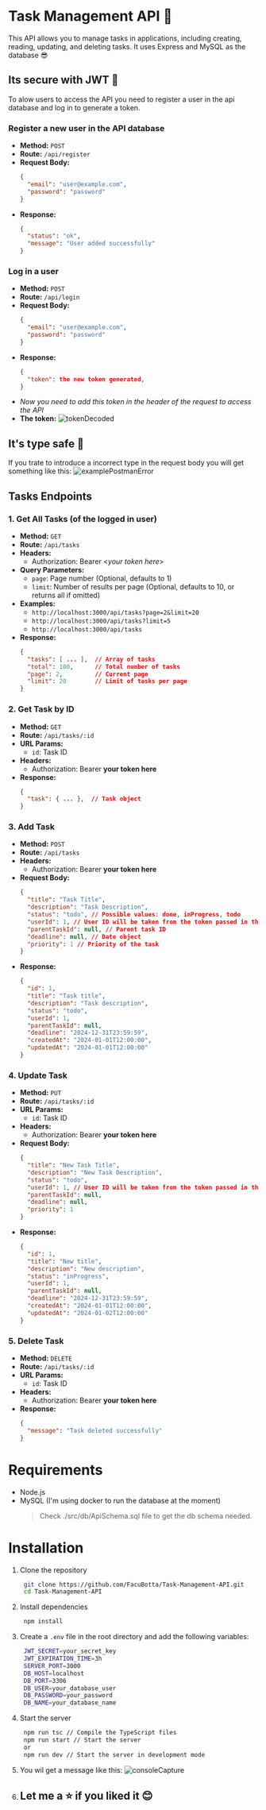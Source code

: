 # Task Management API 🚀

This API allows you to manage tasks in applications, including creating, reading, updating, and deleting tasks. It uses Express and MySQL as the database 😎

## Its secure with JWT 🔐

To alow users to access the API you need to register a user in the api database and log in to generate a token.

### Register a new user in the API database

- **Method:** `POST`
- **Route:** `/api/register`
- **Request Body:**
  ```json
  {
    "email": "user@example.com",
    "password": "password"
  }
  ```
- **Response:**
  ```json
  {
    "status": "ok",
    "message": "User added successfully"
  }
  ```

### Log in a user

- **Method:** `POST`
- **Route:** `/api/login`
- **Request Body:**
  ```json
  {
    "email": "user@example.com",
    "password": "password"
  }
  ```
- **Response:**
  ```json
  {
    "token": the new token generated,
  }
  ```
- _Now you need to add this token in the header of the request to access the API_
- **The token:**
  ![tokenDecoded](./files/tokenDecoded.png)

## It's type safe 💪

If you trate to introduce a incorrect type in the request body you will get something like this:
![examplePostmanError](./files/postManError1.png)

## Tasks Endpoints

### 1. Get All Tasks (of the logged in user)

- **Method:** `GET`
- **Route:** `/api/tasks`
- **Headers:**
  - Authorization: Bearer &lt;_your token here_&gt;
- **Query Parameters:**
  - `page`: Page number (Optional, defaults to 1)
  - `limit`: Number of results per page (Optional, defaults to 10, or returns all if omitted)
- **Examples:**
  - `http://localhost:3000/api/tasks?page=2&limit=20`
  - `http://localhost:3000/api/tasks?limit=5`
  - `http://localhost:3000/api/tasks`
- **Response:**
  ```json
  {
    "tasks": [ ... ],  // Array of tasks
    "total": 100,      // Total number of tasks
    "page": 2,         // Current page
    "limit": 20        // Limit of tasks per page
  }
  ```

### 2. Get Task by ID

- **Method:** `GET`
- **Route:** `/api/tasks/:id`
- **URL Params:**
  - `id`: Task ID
- **Headers:**
  - Authorization: Bearer **your token here**
- **Response:**
  ```json
  {
    "task": { ... },  // Task object
  }
  ```

### 3. Add Task

- **Method:** `POST`
- **Route:** `/api/tasks`
- **Headers:**
  - Authorization: Bearer **your token here**
- **Request Body:**
  ```json
  {
    "title": "Task Title",
    "description": "Task Description",
    "status": "todo", // Possible values: done, inProgress, todo
    "userId": 1, // User ID will be taken from the token passed in the header
    "parentTaskId": null, // Parent task ID
    "deadline": null, // Date object
    "priority": 1 // Priority of the task
  }
  ```
- **Response:**
  ```json
  {
    "id": 1,
    "title": "Task title",
    "description": "Task description",
    "status": "todo",
    "userId": 1,
    "parentTaskId": null,
    "deadline": "2024-12-31T23:59:59",
    "createdAt": "2024-01-01T12:00:00",
    "updatedAt": "2024-01-01T12:00:00"
  }
  ```

### 4. Update Task

- **Method:** `PUT`
- **Route:** `/api/tasks/:id`
- **URL Params:**
  - `id`: Task ID
- **Headers:**
  - Authorization: Bearer **your token here**
- **Request Body:**
  ```json
  {
    "title": "New Task Title",
    "description": "New Task Description",
    "status": "todo",
    "userId": 1, // User ID will be taken from the token passed in the header
    "parentTaskId": null,
    "deadline": null,
    "priority": 1
  }
  ```
- **Response:**
  ```json
  {
    "id": 1,
    "title": "New title",
    "description": "New description",
    "status": "inProgress",
    "userId": 1,
    "parentTaskId": null,
    "deadline": "2024-12-31T23:59:59",
    "createdAt": "2024-01-01T12:00:00",
    "updatedAt": "2024-01-02T12:00:00"
  }
  ```

### 5. Delete Task

- **Method:** `DELETE`
- **Route:** `/api/tasks/:id`
- **URL Params:**
  - `id`: Task ID
- **Headers:**
  - Authorization: Bearer **your token here**
- **Response:**
  ```json
  {
    "message": "Task deleted successfully"
  }
  ```

# Requirements

- Node.js
- MySQL (I'm using docker to run the database at the moment)
  > Check ./src/db/ApiSchema.sql file to get the db schema needed.

# Installation

1. Clone the repository
   ```bash
    git clone https://github.com/FacuBotta/Task-Management-API.git
    cd Task-Management-API
   ```
2. Install dependencies
   ```bash
    npm install
   ```
3. Create a `.env` file in the root directory and add the following variables:
   ```bash
    JWT_SECRET=your_secret_key
    JWT_EXPIRATION_TIME=3h
    SERVER_PORT=3000
    DB_HOST=localhost
    DB_PORT=3306
    DB_USER=your_database_user
    DB_PASSWORD=your_password
    DB_NAME=your_database_name
   ```
4. Start the server
   ```bash
    npm run tsc // Compile the TypeScript files
    npm run start // Start the server
    or
    npm run dev // Start the server in development mode
   ```
5. You wil get a message like this:
   ![consoleCapture](./files/consoleCapure.png)

6. ## Let me a ⭐️ if you liked it 😊
